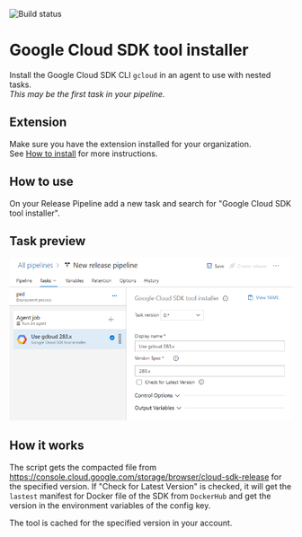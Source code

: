 ![Build status](https://dev.azure.com/nexsobr/nexso/_apis/build/status/Tools/AzureDevOps.GoogleCloudSdkTool?branchName=master)

# Google Cloud SDK tool installer

Install the Google Cloud SDK CLI `gcloud` in an agent to use with nested tasks.  
*This may be the first task in your pipeline.*

## Extension

Make sure you have the extension installed for your organization.  
See [How to install](/#how-to-install-extension) for more instructions.

## How to use

On your Release Pipeline add a new task and search for "Google Cloud SDK tool installer". 

## Task preview

![Azure DevOps Task Screenshot](screenshots/task.png)

## How it works

The script gets the compacted file from https://console.cloud.google.com/storage/browser/cloud-sdk-release for the specified version.
If "Check for Latest Version" is checked, it will get the `lastest` manifest for Docker file of the SDK from `DockerHub` and get the version in the environment variables of the config key.

The tool is cached for the specified version in your account.
